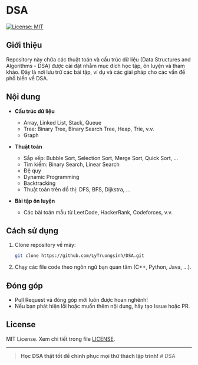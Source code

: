 # DSA

[![License: MIT](https://img.shields.io/badge/License-MIT-yellow.svg)](LICENSE)

## Giới thiệu

Repository này chứa các thuật toán và cấu trúc dữ liệu (Data Structures and Algorithms - DSA) được cài đặt nhằm mục đích học tập, ôn luyện và tham khảo. Đây là nơi lưu trữ các bài tập, ví dụ và các giải pháp cho các vấn đề phổ biến về DSA.

## Nội dung

- **Cấu trúc dữ liệu**  
  - Array, Linked List, Stack, Queue  
  - Tree: Binary Tree, Binary Search Tree, Heap, Trie, v.v.  
  - Graph

- **Thuật toán**  
  - Sắp xếp: Bubble Sort, Selection Sort, Merge Sort, Quick Sort, ...  
  - Tìm kiếm: Binary Search, Linear Search  
  - Đệ quy  
  - Dynamic Programming  
  - Backtracking  
  - Thuật toán trên đồ thị: DFS, BFS, Dijkstra, ...

- **Bài tập ôn luyện**  
  - Các bài toán mẫu từ LeetCode, HackerRank, Codeforces, v.v.

## Cách sử dụng

1. Clone repository về máy:
    ```bash
    git clone https://github.com/LyTruongsinh/DSA.git
    ```
2. Chạy các file code theo ngôn ngữ bạn quan tâm (C++, Python, Java, ...).

## Đóng góp

- Pull Request và đóng góp mới luôn được hoan nghênh!
- Nếu bạn phát hiện lỗi hoặc muốn thêm nội dung, hãy tạo Issue hoặc PR.

## License

MIT License. Xem chi tiết trong file [LICENSE](LICENSE).

---

> **Học DSA thật tốt để chinh phục mọi thử thách lập trình!**
#   D S A 
 
 
